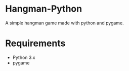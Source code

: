 # Hangman-Python
A simple hangman game made with python and pygame.

# Requirements
- Python 3.x
- pygame
